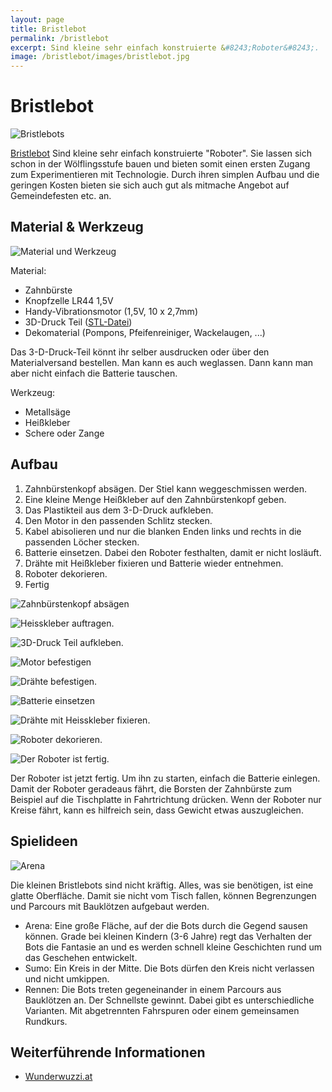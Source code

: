 ```yaml
---
layout: page
title: Bristlebot
permalink: /bristlebot
excerpt: Sind kleine sehr einfach konstruierte &#8243;Roboter&#8243;.
image: /bristlebot/images/bristlebot.jpg
---
```


# Bristlebot
![Bristlebots](images/bristlebots.jpg)


[Bristlebot](https://en.wikipedia.org/wiki/Bristlebot) Sind kleine sehr einfach konstruierte "Roboter". Sie lassen sich schon in der Wölflingsstufe bauen und bieten somit einen ersten Zugang zum Experimentieren mit Technologie. Durch ihren simplen Aufbau und die geringen Kosten bieten sie sich auch gut als mitmache Angebot auf Gemeindefesten etc. an.

## Material & Werkzeug

![Material und Werkzeug](images/material.jpg)

Material:

- Zahnbürste
- Knopfzelle LR44 1,5V
- Handy-Vibrationsmotor (1,5V, 10 x 2,7mm)
- 3D-Druck Teil ([STL-Datei](downloads/bot.stl))
- Dekomaterial (Pompons, Pfeifenreiniger, Wackelaugen, ...)

<div class="alert alert-info"> Das 3-D-Druck-Teil könnt ihr selber ausdrucken oder über den Materialversand bestellen. Man kann es auch weglassen. Dann kann man aber nicht einfach die Batterie tauschen.</div>

Werkzeug:

- Metallsäge
- Heißkleber
- Schere oder Zange

## Aufbau

1. Zahnbürstenkopf absägen. Der Stiel kann weggeschmissen werden.
2. Eine kleine Menge Heißkleber auf den Zahnbürstenkopf geben.
3. Das Plastikteil aus dem 3-D-Druck aufkleben.
4. Den Motor in den passenden Schlitz stecken.
5. Kabel abisolieren und nur die blanken Enden links und rechts in die passenden Löcher stecken.
6. Batterie einsetzen. Dabei den Roboter festhalten, damit er nicht losläuft.
7. Drähte mit Heißkleber fixieren und Batterie wieder entnehmen.
8. Roboter dekorieren.
9. Fertig

![Zahnbürstenkopf absägen](images/aufbau_1.jpg)

![Heisskleber auftragen.](images/aufbau_2.jpg)

![3D-Druck Teil aufkleben.](images/aufbau_3.jpg)

![Motor befestigen](images/aufbau_4.jpg)

![Drähte befestigen.](images/aufbau_5.jpg)

![Batterie einsetzen](images/aufbau_6.jpg)

![Drähte mit Heisskleber fixieren.](images/aufbau_7.jpg)

![Roboter dekorieren.](images/aufbau_8.jpg)

![Der Roboter ist fertig.](images/aufbau_9.jpg)

Der Roboter ist jetzt fertig. Um ihn zu starten, einfach die Batterie einlegen. Damit der Roboter geradeaus fährt, die Borsten der Zahnbürste zum Beispiel auf die Tischplatte in Fahrtrichtung drücken. Wenn der Roboter nur Kreise fährt, kann es hilfreich sein, dass Gewicht etwas auszugleichen.

## Spielideen

![Arena](images/arena.jpg)

Die kleinen Bristlebots sind nicht kräftig. Alles, was sie benötigen, ist eine glatte Oberfläche. Damit sie nicht vom Tisch fallen, können Begrenzungen und Parcours mit Bauklötzen aufgebaut werden.

- Arena: Eine große Fläche, auf der die Bots durch die Gegend sausen können. Grade bei kleinen Kindern (3-6 Jahre) regt das Verhalten der Bots die Fantasie an und es werden schnell kleine Geschichten rund um das Geschehen entwickelt.
- Sumo: Ein Kreis in der Mitte. Die Bots dürfen den Kreis nicht verlassen und nicht umkippen.
- Rennen: Die Bots treten gegeneinander in einem Parcours aus Bauklötzen an. Der Schnellste gewinnt. Dabei gibt es unterschiedliche Varianten. Mit abgetrennten Fahrspuren oder einem gemeinsamen Rundkurs.

## Weiterführende Informationen

- [Wunderwuzzi.at](https://www.wunderwuzzi.at/)
